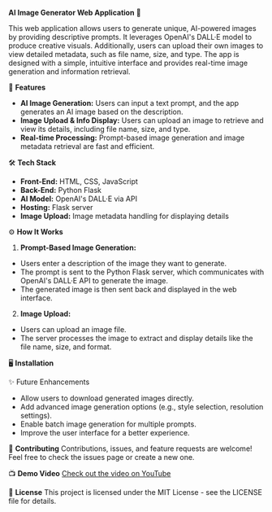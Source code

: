 **AI Image Generator Web Application** 🌟

This web application allows users to generate unique, AI-powered images by providing descriptive prompts. It leverages OpenAI's DALL·E model to produce creative visuals. Additionally, users can upload their own images to view detailed metadata, such as file name, size, and type. The app is designed with a simple, intuitive interface and provides real-time image generation and information retrieval.

🚀 **Features**
- **AI Image Generation:** Users can input a text prompt, and the app generates an AI image based on the description.
- **Image Upload & Info Display:** Users can upload an image to retrieve and view its details, including file name, size, and type.
- **Real-time Processing:** Prompt-based image generation and image metadata retrieval are fast and efficient.

🛠️ **Tech Stack**
- **Front-End:** HTML, CSS, JavaScript
- **Back-End:** Python Flask
- **AI Model:** OpenAI's DALL·E via API
- **Hosting:** Flask server
- **Image Upload:** Image metadata handling for displaying details

⚙️ **How It Works**
1. **Prompt-Based Image Generation:**
- Users enter a description of the image they want to generate.
- The prompt is sent to the Python Flask server, which communicates with OpenAI's DALL·E API to generate the image.
- The generated image is then sent back and displayed in the web interface.

2. **Image Upload:**
- Users can upload an image file.
- The server processes the image to extract and display details like the file name, size, and format.

🖥️ **Installation**

✨ Future Enhancements
- Allow users to download generated images directly.
- Add advanced image generation options (e.g., style selection, resolution settings).
- Enable batch image generation for multiple prompts.
- Improve the user interface for a better experience.
  
🤝 **Contributing**
Contributions, issues, and feature requests are welcome! Feel free to check the issues page or create a new one.

📺 **Demo Video**
[Check out the video on YouTube]([https://youtu.be/YOUR_VIDEO_ID](https://youtu.be/AzM_unHGRs8?si=0JZewbGdawT0MIsU))

📄 **License**
This project is licensed under the MIT License - see the LICENSE file for details.


